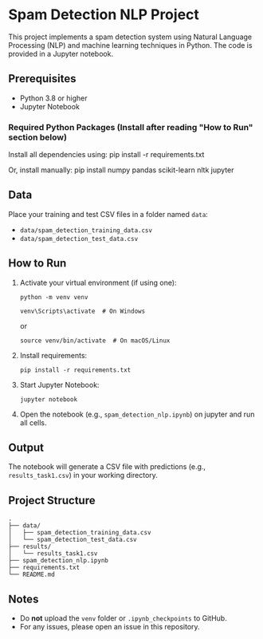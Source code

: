 # Spam Detection NLP Project

This project implements a spam detection system using Natural Language Processing (NLP) and machine learning techniques in Python. The code is provided in a Jupyter notebook.

## Prerequisites

- Python 3.8 or higher
- Jupyter Notebook

### Required Python Packages (Install after reading "How to Run" section below)

Install all dependencies using:
pip install -r requirements.txt

Or, install manually:
pip install numpy pandas scikit-learn nltk jupyter

## Data

Place your training and test CSV files in a folder named `data`:
- `data/spam_detection_training_data.csv`
- `data/spam_detection_test_data.csv`

## How to Run

1. Activate your virtual environment (if using one):
   ``` 
   python -m venv venv
   ```
   ``` 
   venv\Scripts\activate  # On Windows
   ```
   or 
   ``` 
   source venv/bin/activate  # On macOS/Linux  
   ```
3. Install requirements:
   ```
   pip install -r requirements.txt
   ```
4. Start Jupyter Notebook:
   ```
   jupyter notebook
   ```

5. Open the notebook (e.g., `spam_detection_nlp.ipynb`) on jupyter and run all cells.

## Output

The notebook will generate a CSV file with predictions (e.g., `results_task1.csv`) in your working directory.

## Project Structure

```
.
├── data/
│   ├── spam_detection_training_data.csv
│   └── spam_detection_test_data.csv
├── results/
│   └── results_task1.csv
├── spam_detection_nlp.ipynb
├── requirements.txt
└── README.md
```

## Notes

- Do **not** upload the `venv` folder or `.ipynb_checkpoints` to GitHub.
- For any issues, please open an issue in this repository.
